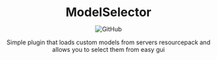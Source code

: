 
<div align="center">
<h1 style="margin: 0;font-weight: 700;font-family:-apple-system,BlinkMacSystemFont,Segoe UI,Helvetica,Arial,sans-serif,Apple Color Emoji,Segoe UI Emoji">ModelSelector</h1>

![GitHub](https://img.shields.io/github/license/NATroutter/ModelSelector?style=for-the-badge)

Simple plugin that loads custom models from servers resourcepack and allows you to select them from easy gui
</div>
